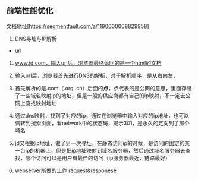 ## 前端性能优化
文档地址[https://segmentfault.com/a/1190000008829958]
1. DNS寻址与IP解析

+ url
1. www.jd.com，输入url后，浏览器最终返回的是一个html的文档
2. 输入url后，浏览器首先进行DNS的解析，对于解析顺序，是从右向左，
3. 首先解析的是.com（.org .cn）后面的**点**，点代表的是公网的意思，里面存储了一些域名映射ip的地址，但是一般的供应商都有自己的ip映射，不一定去公网上查找映射地址
4. 通过dns映射，找到了对应的ip，通过在浏览器中输入对应的ip地址，也可以调转到搜索页面，看network中的状态码，提示301，是永久的定向到了那个域名
5. jd又根据ip地址，做了另一次寻址，在静态访问ip的时候，是访问的固定的某一台ip的机器上，但是把ip地址映射到域名服务器，然后通过域名服务器去查找，哪个访问可以是用户有最佳的访问（ip服务器最近，链路最好）

2. webserver所做的工作 request&responese

 